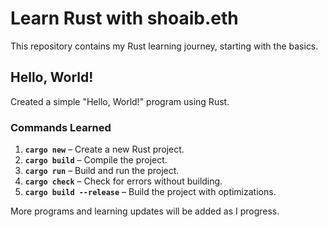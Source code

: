 # Learn Rust with shoaib.eth

This repository contains my Rust learning journey, starting with the basics.

## Hello, World!

Created a simple "Hello, World!" program using Rust.

### Commands Learned

1. **`cargo new`** – Create a new Rust project.  
2. **`cargo build`** – Compile the project.  
3. **`cargo run`** – Build and run the project.  
4. **`cargo check`** – Check for errors without building.  
5. **`cargo build --release`** – Build the project with optimizations.

More programs and learning updates will be added as I progress.
